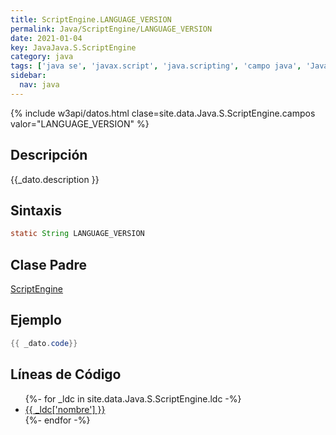 ```yaml
---
title: ScriptEngine.LANGUAGE_VERSION
permalink: Java/ScriptEngine/LANGUAGE_VERSION
date: 2021-01-04
key: JavaJava.S.ScriptEngine
category: java
tags: ['java se', 'javax.script', 'java.scripting', 'campo java', 'Java 1.6']
sidebar: 
  nav: java
---
```


{% include w3api/datos.html clase=site.data.Java.S.ScriptEngine.campos valor="LANGUAGE_VERSION" %}

## Descripción
{{_dato.description }}

## Sintaxis
~~~java
static String LANGUAGE_VERSION
~~~

## Clase Padre
[ScriptEngine](/Java/ScriptEngine/)

## Ejemplo
~~~java
{{ _dato.code}}
~~~

## Líneas de Código
<ul>
{%- for _ldc in site.data.Java.S.ScriptEngine.ldc -%}
   <li>
       <a href="{{_ldc['url'] }}">{{ _ldc['nombre'] }}</a>
   </li>
{%- endfor -%}
</ul>
